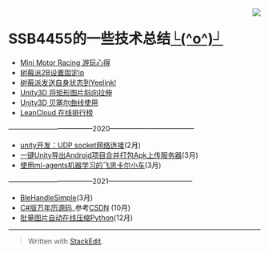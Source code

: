 <img align="right" src="https://github-readme-stats.vercel.app/api?username=SSB4455&show_icons=true&icon_color=CE1D2D&text_color=718096&bg_color=ffffff&hide_title=true" />

# **SSB4455**的一些技术总结[└(^o^)┘][0]

- [Mini Motor Racing 游玩心得][5]
- [树莓派2B设置固定ip][1]
- [树莓派发送自身状态到Yeelink!][2]
- [Unity3D 将矩形图片斜向拉伸][3]
- [Unity3D 贝塞尔曲线使用][4]
- [LeanCloud 在线排行榜][6]

————————————2020————————————

- [unity开发：UDP socket网络连接][7](2月)
- [一键Unity导出Android项目合并打包Apk上传服务器][8](3月)
- [使用ml-agents机器学习的飞思卡尔小车][9](3月)

————————————2021————————————

- [BleHandleSimple][10](3月)
- [C#版万年历源码][11]_参考[CSDN][12] (10月)
- [批量图片自动在线压缩Python][13](12月)

----------

> Written with [StackEdit](https://stackedit.io/).

 [0]: https://github.com/SSB4455/ownArticleSome/wiki
 [1]: https://github.com/SSB4455/ownArticleSome/wiki/%E6%A0%91%E8%8E%93%E6%B4%BE2B%E8%AE%BE%E7%BD%AE%E5%9B%BA%E5%AE%9Aip
 [2]: https://github.com/SSB4455/ownArticleSome/wiki/%E6%A0%91%E8%8E%93%E6%B4%BE%E5%8F%91%E9%80%81%E8%87%AA%E8%BA%AB%E7%8A%B6%E6%80%81%E5%88%B0Yeelink!
 [3]: https://github.com/SSB4455/ownArticleSome/wiki/Unity3D-%E5%B0%86%E7%9F%A9%E5%BD%A2%E5%9B%BE%E7%89%87%E6%96%9C%E5%90%91%E6%8B%89%E4%BC%B8
 [4]: https://github.com/SSB4455/ownArticleSome/wiki/Unity3D-%E8%B4%9D%E5%A1%9E%E5%B0%94%E6%9B%B2%E7%BA%BF%E4%BD%BF%E7%94%A8
 [5]: https://github.com/SSB4455/ownArticleSome/wiki/Mini-Motor-Racing-%E6%B8%B8%E7%8E%A9%E5%BF%83%E5%BE%97
 [6]: https://github.com/SSB4455/ownArticleSome/wiki/Unity3D%E7%94%A8LeanCloud%E5%AE%9E%E7%8E%B0%E6%8E%92%E8%A1%8C%E6%A6%9C1
 [7]: https://blog.csdn.net/u012234115/article/details/46483885
 [8]: https://github.com/SSB4455/ownArticleSome/AndroidProjectMergeOneKeyBuild.md
 [9]: https://github.com/SSB4455/WJAutoCar
 [10]: https://github.com/SSB4455/BleHandleSimple
 [11]: https://github.com/SSB4455/ownArticleSome/ChineseCalendar.cs
 [12]: https://blog.csdn.net/kinglearnjava/article/details/43733377
 [13]: https://github.com/SSB4455/ownArticleSome/TinifyPicture.python
